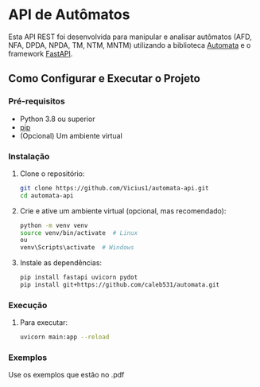 # API de Autômatos

Esta API REST foi desenvolvida para manipular e analisar autômatos (AFD, NFA, DPDA, NPDA, TM, NTM, MNTM) utilizando a biblioteca [Automata](https://github.com/caleb531/automata) e o framework [FastAPI](https://fastapi.tiangolo.com/).

## Como Configurar e Executar o Projeto

### Pré-requisitos

- Python 3.8 ou superior
- [pip](https://pip.pypa.io/)
- (Opcional) Um ambiente virtual

### Instalação

1. Clone o repositório:

   ```bash
   git clone https://github.com/Vicius1/automata-api.git
   cd automata-api

2. Crie e ative um ambiente virtual (opcional, mas recomendado):
   
   ```bash
   python -m venv venv
   source venv/bin/activate  # Linux
   ou
   venv\Scripts\activate  # Windows

3. Instale as dependências:

   ```bash
   pip install fastapi uvicorn pydot
   pip install git+https://github.com/caleb531/automata.git

### Execução

1. Para executar:
   
   ```bash
   uvicorn main:app --reload

### Exemplos

Use os exemplos que estão no .pdf
